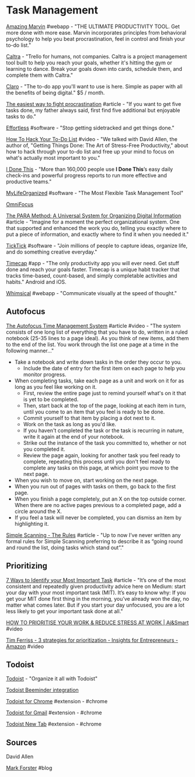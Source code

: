 # Task Management

[Amazing Marvin](https://www.amazingmarvin.com/) \#webapp - "THE ULTIMATE PRODUCTIVITY TOOL. Get more done with more ease. Marvin incorporates principles from behavioral psychology to help you beat procrastination, feel in control and finish your to-do list."

[Caltra](https://www.caltra.co/?ref=producthunt) - "Trello for humans, not companies. Caltra is a project management tool built to help you reach your goals, whether it's hitting the gym or learning to dance. Break your goals down into cards, schedule them, and complete them with Caltra."

[Claro](https://psst.claro.today/) - "The to-do app you'll want to use is here. Simple as paper with all the benefits of being digital." $5 / month.

[The easiest way to fight procrastination](https://qz.com/169043/this-one-weird-trick-will-make-you-breeze-through-your-to-do-list/) \#article - "If you want to get five tasks done, my father always said, first find five additional but enjoyable tasks to do."

[Effortless](https://www.effortless.app/) \#software - "Stop getting sidetracked and get things done."

[How To Hack Your To-Do List](https://www.youtube.com/watch?v=Xduzwk04l2E) \#video - "We talked with David Allen, the author of, "Getting Things Done: The Art of Stress-Free Productivity," about how to hack through your to-do list and free up your mind to focus on what's actually most important to you."

[I Done This](https://idonethis.com/) - "More than 160,000 people use **I Done This**’s easy daily check-ins and powerful progress reports to run more effective and productive teams."

[MyLifeOrganized](https://www.mylifeorganized.net/) \#software - "The Most Flexible Task Management Tool"

[OmniFocus](https://www.omnigroup.com/omnifocus)

[The PARA Method: A Universal System for Organizing Digital Information](https://fortelabs.co/blog/para/) \#article - "Imagine for a moment the perfect organizational system. One that supported and enhanced the work you do, telling you exactly where to put a piece of information, and exactly where to find it when you needed it."

[TickTick](https://www.ticktick.com/) \#software - "Join millions of people to capture ideas, organize life, and do something creative everyday."

[Timecap](https://timecap.app/) \#app - "The only productivity app you will ever need. Get stuff done and reach your goals faster. Timecap is a unique habit tracker that tracks time-based, count-based, and simply completable activities and habits." Android and iOS.

[Whimsical](https://whimsical.com/) \#webapp - "Communicate visually at the speed of thought."

## Autofocus

[The Autofocus Time Management System](http://markforster.squarespace.com/autofocus-system/) \#article \#video - "The system consists of one long list of everything that you have to do, written in a ruled notebook \(25-35 lines to a page ideal\). As you think of new items, add them to the end of the list. You work through the list one page at a time in the following manner..."

* Take a notebook and write down tasks in the order they occur to you.
  * Include the date of entry for the first item on each page to help you monitor progress.
* When completing tasks, take each page as a unit and work on it for as long as you feel like working on it.
  * First, review the entire page just to remind yourself what's on it that is yet to be completed.
  * Then, start back at the top of the page, looking at each item in turn, until you come to an item that you feel is ready to be done.
  * Commit yourself to that item by placing a dot next to it.
  * Work on the task as long as you'd like.
  * If you haven't completed the task or the task is recurring in nature, write it again at the end of your notebook.
  * Strike out the instance of the task you committed to, whether or not you completed it.
  * Review the page again, looking for another task you feel ready to complete, repeating this process until you don't feel ready to complete any tasks on this page, at which point you move to the next page.
* When you wish to move on, start working on the next page.
* When you run out of pages with tasks on them, go back to the first page.
* When you finish a page completely, put an X on the top outside corner. When there are no active pages previous to a completed page, add a circle around the X.
* If you feel a task will never be completed, you can dismiss an item by highlighting it.

[Simple Scanning - The Rules](http://markforster.squarespace.com/blog/2017/12/2/simple-scanning-the-rules.html) \#article - "Up to now I’ve never written any formal rules for Simple Scanning preferring to describe it as “going round and round the list, doing tasks which stand out”."

## Prioritizing

[7 Ways to Identify your Most Important Task](https://medium.com/@refinedliz/7-ways-to-identify-your-most-important-task-9e165ebb3535) \#article - "It’s one of the most consistent and repeatedly given productivity advice here on Medium: start your day with your most important task \(MIT\). It’s easy to know why: If you get your MIT done first thing in the morning, you’ve already won the day, no matter what comes later. But if you start your day unfocused, you are a lot less likely to get your important task done at all."

[HOW TO PRIORITISE YOUR WORK & REDUCE STRESS AT WORK \| Aj&Smart](https://www.youtube.com/watch?v=ZHI-vCSX0Uo) \#video

[Tim Ferriss - 3 strategies for prioritization - Insights for Entrepreneurs - Amazon](https://www.youtube.com/watch?v=4T29mz6ymWM) \#video

## Todoist

[Todoist](https://todoist.com/home) - "Organize it all with Todoist"

[Todoist Beeminder integration](https://www.beeminder.com/todoist)

[Todoist for Chrome](https://chrome.google.com/webstore/detail/todoist-for-chrome/jldhpllghnbhlbpcmnajkpdmadaolakh/related) \#extension - \#chrome

[Todoist for Gmail](https://chrome.google.com/webstore/detail/todoist-for-gmail/clgenfnodoocmhnlnpknojdbjjnmecff) \#extension - \#chrome

[Todoist New Tab](https://chrome.google.com/webstore/detail/todoist-new-tab/dffbbheconicccgghdddjeklbneimlmf) \#extension - \#chrome

## Sources

David Allen

[Mark Forster](http://markforster.squarespace.com/) \#blog

